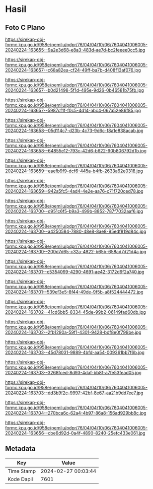# Hasil

## Foto C Plano

https://sirekap-obj-formc.kpu.go.id/958e/pemilu/pdpr/76/04/04/10/06/7604041006005-20240224-163655--9a2e3d68-e8a3-483d-ae7d-bc2feeee0cc5.jpg

https://sirekap-obj-formc.kpu.go.id/958e/pemilu/pdpr/76/04/04/10/06/7604041006005-20240224-163657--c68a82ea-cf24-49ff-ba7b-d408f13af076.jpg

https://sirekap-obj-formc.kpu.go.id/958e/pemilu/pdpr/76/04/04/10/06/7604041006005-20240224-163657--b0d21498-5f1d-495e-9d26-0b46581b75fb.jpg

https://sirekap-obj-formc.kpu.go.id/958e/pemilu/pdpr/76/04/04/10/06/7604041006005-20240224-163657--5987cf1f-f0c5-4d14-abc4-067a52e86f85.jpg

https://sirekap-obj-formc.kpu.go.id/958e/pemilu/pdpr/76/04/04/10/06/7604041006005-20240224-163658--05d114c7-d23b-4c73-9d6c-f8a1e838acab.jpg

https://sirekap-obj-formc.kpu.go.id/958e/pemilu/pdpr/76/04/04/10/06/7604041006005-20240224-163658--64855e12-793c-42d6-b622-90b806792d1b.jpg

https://sirekap-obj-formc.kpu.go.id/958e/pemilu/pdpr/76/04/04/10/06/7604041006005-20240224-163659--eaefb9f9-dcf6-445a-b4fb-2633a62e0318.jpg

https://sirekap-obj-formc.kpu.go.id/958e/pemilu/pdpr/76/04/04/10/06/7604041006005-20240224-163659--942a5fc5-4ad4-4e2e-aa76-c71f720ced78.jpg

https://sirekap-obj-formc.kpu.go.id/958e/pemilu/pdpr/76/04/04/10/06/7604041006005-20240224-163700--d951c6f5-b9a3-499b-8852-787f7032aaf6.jpg

https://sirekap-obj-formc.kpu.go.id/958e/pemilu/pdpr/76/04/04/10/06/7604041006005-20240224-163700--a4250584-7880-48e8-8ae8-95edf819d84c.jpg

https://sirekap-obj-formc.kpu.go.id/958e/pemilu/pdpr/76/04/04/10/06/7604041006005-20240224-163700--200d7d65-c32a-4822-b65b-658ad7d21d4a.jpg

https://sirekap-obj-formc.kpu.go.id/958e/pemilu/pdpr/76/04/04/10/06/7604041006005-20240224-163701--c5354099-4290-4691-ae42-3172d6f2a740.jpg

https://sirekap-obj-formc.kpu.go.id/958e/pemilu/pdpr/76/04/04/10/06/7604041006005-20240224-163701--539ef3e5-8f44-49de-9f5b-a8f524444472.jpg

https://sirekap-obj-formc.kpu.go.id/958e/pemilu/pdpr/76/04/04/10/06/7604041006005-20240224-163702--41cd6bb5-8334-45de-99b2-06149fad60db.jpg

https://sirekap-obj-formc.kpu.go.id/958e/pemilu/pdpr/76/04/04/10/06/7604041006005-20240224-163702--2fb1290a-59f1-4301-9428-bdf8e0f799be.jpg

https://sirekap-obj-formc.kpu.go.id/958e/pemilu/pdpr/76/04/04/10/06/7604041006005-20240224-163703--45d78031-9889-4bfd-aa54-009361bb7f6b.jpg

https://sirekap-obj-formc.kpu.go.id/958e/pemilu/pdpr/76/04/04/10/06/7604041006005-20240224-163703--3268fced-8d93-4daf-bb8f-a7fe53fead05.jpg

https://sirekap-obj-formc.kpu.go.id/958e/pemilu/pdpr/76/04/04/10/06/7604041006005-20240224-163703--dd3b9f2c-9997-42bf-8e67-aa21b9dd7ee7.jpg

https://sirekap-obj-formc.kpu.go.id/958e/pemilu/pdpr/76/04/04/10/06/7604041006005-20240224-163704--270bca6c-62a4-4b97-86a8-156ad929bb8c.jpg

https://sirekap-obj-formc.kpu.go.id/958e/pemilu/pdpr/76/04/04/10/06/7604041006005-20240224-163656--cbe6d92d-0a4f-4890-8240-25efc433e061.jpg


## Metadata

| Key        | Value               |
| ---------- | ------------------- |
| Time Stamp | 2024-02-27 00:03:44 |
| Kode Dapil | 7601                |



